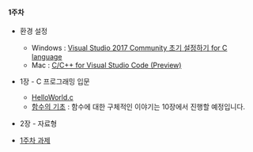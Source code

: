#### 1주차
- 환경 설정
    - Windows : [Visual Studio 2017 Community 초기 설정하기 for C language](https://gist.github.com/cos18/557742b944207d1be0cbd1507d58ffe0)
    - Mac : [C/C++ for Visual Studio Code (Preview)](https://code.visualstudio.com/docs/languages/cpp)

- 1장 - C 프로그래밍 입문
    - [HelloWorld.c](/week1/HelloWorld.c)
    - [함수의 기초](/week1/basic_function.md) : 함수에 대한 구체적인 이야기는 10장에서 진행할 예정입니다.

- 2장 - 자료형

- [1주차 과제](/week1/hw_week1.md)
